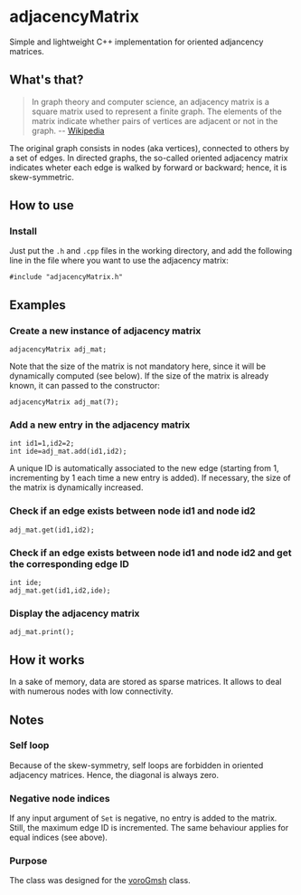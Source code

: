 # adjacencyMatrix
Simple and lightweight C++ implementation for oriented adjancency matrices.

## What's that?
> In graph theory and computer science, an adjacency matrix is a square matrix used to represent a finite graph. The elements of the matrix indicate whether pairs of vertices are adjacent or not in the graph.
> -- [Wikipedia](https://en.wikipedia.org/wiki/Adjacency_matrix)

The original graph consists in nodes (aka vertices), connected to others by a set of edges. In directed graphs, the so-called oriented adjacency matrix indicates wheter each edge is walked by forward or backward; hence, it is skew-symmetric.

## How to use
### Install
Just put the `.h` and `.cpp` files in the working directory, and add the following line in the file where you want to use the adjacency matrix:

    #include "adjacencyMatrix.h"

## Examples
### Create a new instance of adjacency matrix

    adjacencyMatrix adj_mat;
    
Note that the size of the matrix is not mandatory here, since it will be dynamically computed (see below). If the size of the matrix is already known, it can passed to the constructor:

    adjacencyMatrix adj_mat(7);

### Add a new entry in the adjacency matrix

    int id1=1,id2=2;
    int ide=adj_mat.add(id1,id2);
    
A unique ID is automatically associated to the new edge (starting from 1, incrementing by 1 each time a new entry is added). If necessary, the size of the matrix is dynamically increased.
    
### Check if an edge exists between node id1 and node id2

    adj_mat.get(id1,id2);
    
### Check if an edge exists between node id1 and node id2 and get the corresponding edge ID

    int ide;
    adj_mat.get(id1,id2,ide);
    
### Display the adjacency matrix

    adj_mat.print();

## How it works
In a sake of memory, data are stored as sparse matrices. It allows to deal with numerous nodes with low connectivity.
    
## Notes
### Self loop
Because of the skew-symmetry, self loops are forbidden in oriented adjacency matrices. Hence, the diagonal is always zero.

### Negative node indices
If any input argument of `Set` is negative, no entry is added to the matrix. Still, the maximum edge ID is incremented. The same behaviour applies for equal indices (see above).

### Purpose
The class was designed for the [voroGmsh](https://github.com/DorianDepriester/voroGmsh "voroGmsh on GitHub") class.

